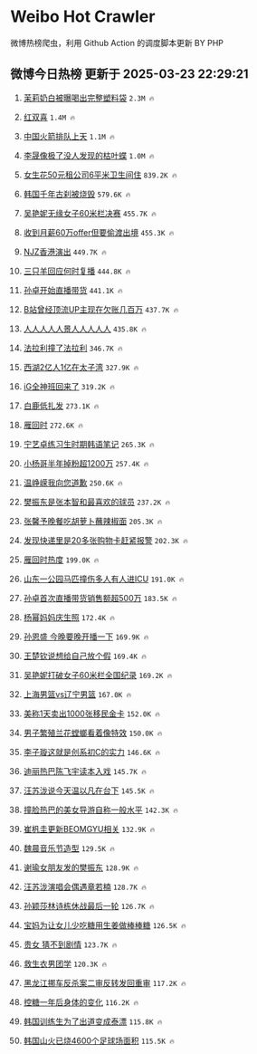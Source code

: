 # Weibo Hot Crawler 



微博热榜爬虫，利用 Github Action 的调度脚本更新 BY PHP 


## 微博今日热榜 更新于 2025-03-23 22:29:21 
1. [茉莉奶白被曝喝出完整塑料袋](https://s.weibo.com/weibo?q=%23%E8%8C%89%E8%8E%89%E5%A5%B6%E7%99%BD%E8%A2%AB%E6%9B%9D%E5%96%9D%E5%87%BA%E5%AE%8C%E6%95%B4%E5%A1%91%E6%96%99%E8%A2%8B%23&t=31&band_rank=1&Refer=top) `2.3M 🔥` 

1. [红双喜](https://s.weibo.com/weibo?q=%E7%BA%A2%E5%8F%8C%E5%96%9C&t=31&band_rank=2&Refer=top) `1.4M 🔥` 

1. [中国火箭排队上天](https://s.weibo.com/weibo?q=%23%E4%B8%AD%E5%9B%BD%E7%81%AB%E7%AE%AD%E6%8E%92%E9%98%9F%E4%B8%8A%E5%A4%A9%23&t=31&band_rank=3&Refer=top) `1.1M 🔥` 

1. [李晟像极了没人发现的枯叶蝶](https://s.weibo.com/weibo?q=%E6%9D%8E%E6%99%9F%E5%83%8F%E6%9E%81%E4%BA%86%E6%B2%A1%E4%BA%BA%E5%8F%91%E7%8E%B0%E7%9A%84%E6%9E%AF%E5%8F%B6%E8%9D%B6&t=31&band_rank=4&Refer=top) `1.0M 🔥` 

1. [女生花50元租公司6平米卫生间住](https://s.weibo.com/weibo?q=%23%E5%A5%B3%E7%94%9F%E8%8A%B150%E5%85%83%E7%A7%9F%E5%85%AC%E5%8F%B86%E5%B9%B3%E7%B1%B3%E5%8D%AB%E7%94%9F%E9%97%B4%E4%BD%8F%23&t=31&band_rank=5&Refer=top) `839.2K 🔥` 

1. [韩国千年古刹被烧毁](https://s.weibo.com/weibo?q=%23%E9%9F%A9%E5%9B%BD%E5%8D%83%E5%B9%B4%E5%8F%A4%E5%88%B9%E8%A2%AB%E7%83%A7%E6%AF%81%23&t=31&band_rank=6&Refer=top) `579.6K 🔥` 

1. [吴艳妮无缘女子60米栏决赛](https://s.weibo.com/weibo?q=%23%E5%90%B4%E8%89%B3%E5%A6%AE%E6%97%A0%E7%BC%98%E5%A5%B3%E5%AD%9060%E7%B1%B3%E6%A0%8F%E5%86%B3%E8%B5%9B%23&t=31&band_rank=7&Refer=top) `455.7K 🔥` 

1. [收到月薪60万offer但要偷渡出境](https://s.weibo.com/weibo?q=%23%E6%94%B6%E5%88%B0%E6%9C%88%E8%96%AA60%E4%B8%87offer%E4%BD%86%E8%A6%81%E5%81%B7%E6%B8%A1%E5%87%BA%E5%A2%83%23&t=31&band_rank=8&Refer=top) `455.3K 🔥` 

1. [NJZ香港演出](https://s.weibo.com/weibo?q=NJZ%E9%A6%99%E6%B8%AF%E6%BC%94%E5%87%BA&t=31&band_rank=9&Refer=top) `449.7K 🔥` 

1. [三只羊回应何时复播](https://s.weibo.com/weibo?q=%23%E4%B8%89%E5%8F%AA%E7%BE%8A%E5%9B%9E%E5%BA%94%E4%BD%95%E6%97%B6%E5%A4%8D%E6%92%AD%23&t=31&band_rank=10&Refer=top) `444.8K 🔥` 

1. [孙卓开始直播带货](https://s.weibo.com/weibo?q=%23%E5%AD%99%E5%8D%93%E5%BC%80%E5%A7%8B%E7%9B%B4%E6%92%AD%E5%B8%A6%E8%B4%A7%23&t=31&band_rank=11&Refer=top) `441.1K 🔥` 

1. [B站曾经顶流UP主现在欠账几百万](https://s.weibo.com/weibo?q=B%E7%AB%99%E6%9B%BE%E7%BB%8F%E9%A1%B6%E6%B5%81UP%E4%B8%BB%E7%8E%B0%E5%9C%A8%E6%AC%A0%E8%B4%A6%E5%87%A0%E7%99%BE%E4%B8%87&t=31&band_rank=12&Refer=top) `437.7K 🔥` 

1. [人人人人人景人人人人人](https://s.weibo.com/weibo?q=%23%E4%BA%BA%E4%BA%BA%E4%BA%BA%E4%BA%BA%E4%BA%BA%E6%99%AF%E4%BA%BA%E4%BA%BA%E4%BA%BA%E4%BA%BA%E4%BA%BA%23&t=31&band_rank=13&Refer=top) `435.8K 🔥` 

1. [法拉利撞了法拉利](https://s.weibo.com/weibo?q=%23%E6%B3%95%E6%8B%89%E5%88%A9%E6%92%9E%E4%BA%86%E6%B3%95%E6%8B%89%E5%88%A9%23&t=31&band_rank=14&Refer=top) `346.7K 🔥` 

1. [西湖2亿人1亿在太子湾](https://s.weibo.com/weibo?q=%23%E8%A5%BF%E6%B9%962%E4%BA%BF%E4%BA%BA1%E4%BA%BF%E5%9C%A8%E5%A4%AA%E5%AD%90%E6%B9%BE%23&t=31&band_rank=15&Refer=top) `327.9K 🔥` 

1. [iG全神班回来了](https://s.weibo.com/weibo?q=%23iG%E5%85%A8%E7%A5%9E%E7%8F%AD%E5%9B%9E%E6%9D%A5%E4%BA%86%23&t=31&band_rank=16&Refer=top) `319.2K 🔥` 

1. [白鹿低扎发](https://s.weibo.com/weibo?q=%23%E7%99%BD%E9%B9%BF%E4%BD%8E%E6%89%8E%E5%8F%91%23&t=31&band_rank=17&Refer=top) `273.1K 🔥` 

1. [雁回时](https://s.weibo.com/weibo?q=%E9%9B%81%E5%9B%9E%E6%97%B6&t=31&band_rank=18&Refer=top) `272.6K 🔥` 

1. [宁艺卓练习生时期韩语笔记](https://s.weibo.com/weibo?q=%23%E5%AE%81%E8%89%BA%E5%8D%93%E7%BB%83%E4%B9%A0%E7%94%9F%E6%97%B6%E6%9C%9F%E9%9F%A9%E8%AF%AD%E7%AC%94%E8%AE%B0%23&t=31&band_rank=19&Refer=top) `265.3K 🔥` 

1. [小杨哥半年掉粉超1200万](https://s.weibo.com/weibo?q=%23%E5%B0%8F%E6%9D%A8%E5%93%A5%E5%8D%8A%E5%B9%B4%E6%8E%89%E7%B2%89%E8%B6%851200%E4%B8%87%23&t=31&band_rank=20&Refer=top) `257.4K 🔥` 

1. [温峥嵘我向您道歉](https://s.weibo.com/weibo?q=%E6%B8%A9%E5%B3%A5%E5%B5%98%E6%88%91%E5%90%91%E6%82%A8%E9%81%93%E6%AD%89&t=31&band_rank=21&Refer=top) `250.6K 🔥` 

1. [樊振东是张本智和最喜欢的球员](https://s.weibo.com/weibo?q=%23%E6%A8%8A%E6%8C%AF%E4%B8%9C%E6%98%AF%E5%BC%A0%E6%9C%AC%E6%99%BA%E5%92%8C%E6%9C%80%E5%96%9C%E6%AC%A2%E7%9A%84%E7%90%83%E5%91%98%23&t=31&band_rank=22&Refer=top) `237.2K 🔥` 

1. [张馨予晚餐吃胡萝卜蘸辣椒面](https://s.weibo.com/weibo?q=%23%E5%BC%A0%E9%A6%A8%E4%BA%88%E6%99%9A%E9%A4%90%E5%90%83%E8%83%A1%E8%90%9D%E5%8D%9C%E8%98%B8%E8%BE%A3%E6%A4%92%E9%9D%A2%23&t=31&band_rank=23&Refer=top) `205.3K 🔥` 

1. [发现快递里是20多张购物卡赶紧报警](https://s.weibo.com/weibo?q=%23%E5%8F%91%E7%8E%B0%E5%BF%AB%E9%80%92%E9%87%8C%E6%98%AF20%E5%A4%9A%E5%BC%A0%E8%B4%AD%E7%89%A9%E5%8D%A1%E8%B5%B6%E7%B4%A7%E6%8A%A5%E8%AD%A6%23&t=31&band_rank=24&Refer=top) `202.3K 🔥` 

1. [雁回时热度](https://s.weibo.com/weibo?q=%E9%9B%81%E5%9B%9E%E6%97%B6%E7%83%AD%E5%BA%A6&t=31&band_rank=25&Refer=top) `199.0K 🔥` 

1. [山东一公园马匹撞伤多人有人进ICU](https://s.weibo.com/weibo?q=%23%E5%B1%B1%E4%B8%9C%E4%B8%80%E5%85%AC%E5%9B%AD%E9%A9%AC%E5%8C%B9%E6%92%9E%E4%BC%A4%E5%A4%9A%E4%BA%BA%E6%9C%89%E4%BA%BA%E8%BF%9BICU%23&t=31&band_rank=26&Refer=top) `191.0K 🔥` 

1. [孙卓首次直播带货销售额超500万](https://s.weibo.com/weibo?q=%23%E5%AD%99%E5%8D%93%E9%A6%96%E6%AC%A1%E7%9B%B4%E6%92%AD%E5%B8%A6%E8%B4%A7%E9%94%80%E5%94%AE%E9%A2%9D%E8%B6%85500%E4%B8%87%23&t=31&band_rank=27&Refer=top) `183.5K 🔥` 

1. [杨幂妈妈庆生照](https://s.weibo.com/weibo?q=%23%E6%9D%A8%E5%B9%82%E5%A6%88%E5%A6%88%E5%BA%86%E7%94%9F%E7%85%A7%23&t=31&band_rank=28&Refer=top) `172.4K 🔥` 

1. [孙恩盛 今晚要晚开播一下](https://s.weibo.com/weibo?q=%E5%AD%99%E6%81%A9%E7%9B%9B%20%E4%BB%8A%E6%99%9A%E8%A6%81%E6%99%9A%E5%BC%80%E6%92%AD%E4%B8%80%E4%B8%8B&t=31&band_rank=29&Refer=top) `169.9K 🔥` 

1. [王楚钦说想给自己放个假](https://s.weibo.com/weibo?q=%23%E7%8E%8B%E6%A5%9A%E9%92%A6%E8%AF%B4%E6%83%B3%E7%BB%99%E8%87%AA%E5%B7%B1%E6%94%BE%E4%B8%AA%E5%81%87%23&t=31&band_rank=30&Refer=top) `169.4K 🔥` 

1. [吴艳妮打破女子60米栏全国纪录](https://s.weibo.com/weibo?q=%23%E5%90%B4%E8%89%B3%E5%A6%AE%E6%89%93%E7%A0%B4%E5%A5%B3%E5%AD%9060%E7%B1%B3%E6%A0%8F%E5%85%A8%E5%9B%BD%E7%BA%AA%E5%BD%95%23&t=31&band_rank=31&Refer=top) `169.2K 🔥` 

1. [上海男篮vs辽宁男篮](https://s.weibo.com/weibo?q=%E4%B8%8A%E6%B5%B7%E7%94%B7%E7%AF%AEvs%E8%BE%BD%E5%AE%81%E7%94%B7%E7%AF%AE&t=31&band_rank=32&Refer=top) `167.0K 🔥` 

1. [美称1天卖出1000张移民金卡](https://s.weibo.com/weibo?q=%23%E7%BE%8E%E7%A7%B01%E5%A4%A9%E5%8D%96%E5%87%BA1000%E5%BC%A0%E7%A7%BB%E6%B0%91%E9%87%91%E5%8D%A1%23&t=31&band_rank=33&Refer=top) `152.0K 🔥` 

1. [男子繁殖兰花螳螂看着像特效](https://s.weibo.com/weibo?q=%23%E7%94%B7%E5%AD%90%E7%B9%81%E6%AE%96%E5%85%B0%E8%8A%B1%E8%9E%B3%E8%9E%82%E7%9C%8B%E7%9D%80%E5%83%8F%E7%89%B9%E6%95%88%23&t=31&band_rank=34&Refer=top) `150.0K 🔥` 

1. [李子璇这就是创系初C的实力](https://s.weibo.com/weibo?q=%E6%9D%8E%E5%AD%90%E7%92%87%E8%BF%99%E5%B0%B1%E6%98%AF%E5%88%9B%E7%B3%BB%E5%88%9DC%E7%9A%84%E5%AE%9E%E5%8A%9B&t=31&band_rank=35&Refer=top) `146.6K 🔥` 

1. [迪丽热巴陈飞宇读本入戏](https://s.weibo.com/weibo?q=%23%E8%BF%AA%E4%B8%BD%E7%83%AD%E5%B7%B4%E9%99%88%E9%A3%9E%E5%AE%87%E8%AF%BB%E6%9C%AC%E5%85%A5%E6%88%8F%23&t=31&band_rank=36&Refer=top) `145.7K 🔥` 

1. [汪苏泷说今天温以凡在台下](https://s.weibo.com/weibo?q=%23%E6%B1%AA%E8%8B%8F%E6%B3%B7%E8%AF%B4%E4%BB%8A%E5%A4%A9%E6%B8%A9%E4%BB%A5%E5%87%A1%E5%9C%A8%E5%8F%B0%E4%B8%8B%23&t=31&band_rank=37&Refer=top) `145.5K 🔥` 

1. [撞脸热巴的美女导游自称一般水平](https://s.weibo.com/weibo?q=%23%E6%92%9E%E8%84%B8%E7%83%AD%E5%B7%B4%E7%9A%84%E7%BE%8E%E5%A5%B3%E5%AF%BC%E6%B8%B8%E8%87%AA%E7%A7%B0%E4%B8%80%E8%88%AC%E6%B0%B4%E5%B9%B3%23&t=31&band_rank=38&Refer=top) `142.3K 🔥` 

1. [崔杋圭更新BEOMGYU相关](https://s.weibo.com/weibo?q=%E5%B4%94%E6%9D%8B%E5%9C%AD%E6%9B%B4%E6%96%B0BEOMGYU%E7%9B%B8%E5%85%B3&t=31&band_rank=39&Refer=top) `132.9K 🔥` 

1. [魏晨音乐节造型](https://s.weibo.com/weibo?q=%E9%AD%8F%E6%99%A8%E9%9F%B3%E4%B9%90%E8%8A%82%E9%80%A0%E5%9E%8B&t=31&band_rank=40&Refer=top) `129.5K 🔥` 

1. [谢瑜女朋友发的樊振东](https://s.weibo.com/weibo?q=%E8%B0%A2%E7%91%9C%E5%A5%B3%E6%9C%8B%E5%8F%8B%E5%8F%91%E7%9A%84%E6%A8%8A%E6%8C%AF%E4%B8%9C&t=31&band_rank=41&Refer=top) `128.9K 🔥` 

1. [汪苏泷演唱会偶遇章若楠](https://s.weibo.com/weibo?q=%23%E6%B1%AA%E8%8B%8F%E6%B3%B7%E6%BC%94%E5%94%B1%E4%BC%9A%E5%81%B6%E9%81%87%E7%AB%A0%E8%8B%A5%E6%A5%A0%23&t=31&band_rank=42&Refer=top) `128.7K 🔥` 

1. [孙颖莎林诗栋休战最后一轮](https://s.weibo.com/weibo?q=%23%E5%AD%99%E9%A2%96%E8%8E%8E%E6%9E%97%E8%AF%97%E6%A0%8B%E4%BC%91%E6%88%98%E6%9C%80%E5%90%8E%E4%B8%80%E8%BD%AE%23&t=31&band_rank=43&Refer=top) `126.7K 🔥` 

1. [宝妈为让女儿少吃糖用生姜做棒棒糖](https://s.weibo.com/weibo?q=%23%E5%AE%9D%E5%A6%88%E4%B8%BA%E8%AE%A9%E5%A5%B3%E5%84%BF%E5%B0%91%E5%90%83%E7%B3%96%E7%94%A8%E7%94%9F%E5%A7%9C%E5%81%9A%E6%A3%92%E6%A3%92%E7%B3%96%23&t=31&band_rank=44&Refer=top) `126.5K 🔥` 

1. [贵女 猜不到剧情](https://s.weibo.com/weibo?q=%E8%B4%B5%E5%A5%B3%20%E7%8C%9C%E4%B8%8D%E5%88%B0%E5%89%A7%E6%83%85&t=31&band_rank=45&Refer=top) `123.7K 🔥` 

1. [救生衣男团学](https://s.weibo.com/weibo?q=%23%E6%95%91%E7%94%9F%E8%A1%A3%E7%94%B7%E5%9B%A2%E5%AD%A6%23&t=31&band_rank=46&Refer=top) `120.3K 🔥` 

1. [黑龙江挪车反杀案二审反转发回重审](https://s.weibo.com/weibo?q=%23%E9%BB%91%E9%BE%99%E6%B1%9F%E6%8C%AA%E8%BD%A6%E5%8F%8D%E6%9D%80%E6%A1%88%E4%BA%8C%E5%AE%A1%E5%8F%8D%E8%BD%AC%E5%8F%91%E5%9B%9E%E9%87%8D%E5%AE%A1%23&t=31&band_rank=47&Refer=top) `117.2K 🔥` 

1. [控糖一年后身体的变化](https://s.weibo.com/weibo?q=%E6%8E%A7%E7%B3%96%E4%B8%80%E5%B9%B4%E5%90%8E%E8%BA%AB%E4%BD%93%E7%9A%84%E5%8F%98%E5%8C%96&t=31&band_rank=48&Refer=top) `116.2K 🔥` 

1. [韩国训练生为了出道变成泰漂](https://s.weibo.com/weibo?q=%E9%9F%A9%E5%9B%BD%E8%AE%AD%E7%BB%83%E7%94%9F%E4%B8%BA%E4%BA%86%E5%87%BA%E9%81%93%E5%8F%98%E6%88%90%E6%B3%B0%E6%BC%82&t=31&band_rank=49&Refer=top) `115.8K 🔥` 

1. [韩国山火已烧4600个足球场面积](https://s.weibo.com/weibo?q=%23%E9%9F%A9%E5%9B%BD%E5%B1%B1%E7%81%AB%E5%B7%B2%E7%83%A74600%E4%B8%AA%E8%B6%B3%E7%90%83%E5%9C%BA%E9%9D%A2%E7%A7%AF%23&t=31&band_rank=50&Refer=top) `115.5K 🔥` 

